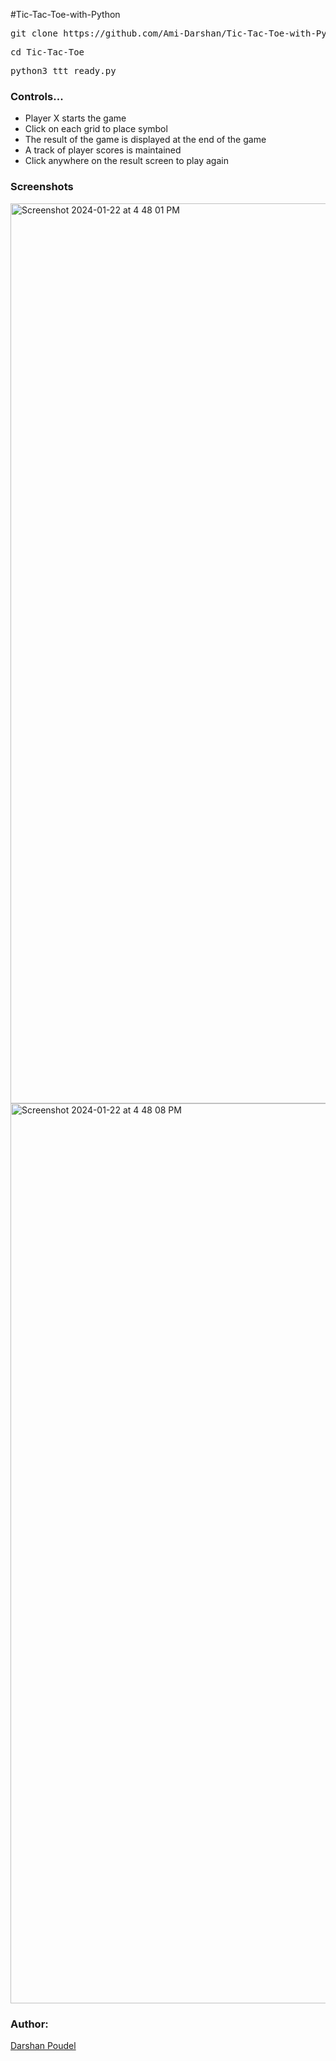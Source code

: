 #Tic-Tac-Toe-with-Python

<pre>git clone https://github.com/Ami-Darshan/Tic-Tac-Toe-with-Python.git</pre>
<pre>cd Tic-Tac-Toe</pre>
<pre>python3 ttt_ready.py</pre>


### Controls...
- Player X starts the game
- Click on each grid to place symbol
- The result of the game is displayed at the end of the game
- A track of player scores is maintained
- Click anywhere on the result screen to play again


### Screenshots
<img width="1440" alt="Screenshot 2024-01-22 at 4 48 01 PM" src="https://github.com/Ami-Darshan/Tic-Tac-Toe-with-Python/assets/97103457/875a2cc8-965c-4cf9-86b0-7f0ad475790c">
<img width="1440" alt="Screenshot 2024-01-22 at 4 48 08 PM" src="https://github.com/Ami-Darshan/Tic-Tac-Toe-with-Python/assets/97103457/113d683c-96f5-4208-97ad-0e10bf94824b">

### Author:
[Darshan Poudel](https://rsddarshan.netlify.app/)
